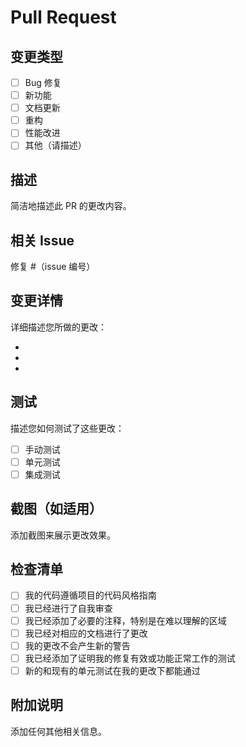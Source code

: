 # Pull Request

## 变更类型
- [ ] Bug 修复
- [ ] 新功能
- [ ] 文档更新
- [ ] 重构
- [ ] 性能改进
- [ ] 其他（请描述）

## 描述
简洁地描述此 PR 的更改内容。

## 相关 Issue
修复 #（issue 编号）

## 变更详情
详细描述您所做的更改：

- 
- 
- 

## 测试
描述您如何测试了这些更改：

- [ ] 手动测试
- [ ] 单元测试
- [ ] 集成测试

## 截图（如适用）
添加截图来展示更改效果。

## 检查清单
- [ ] 我的代码遵循项目的代码风格指南
- [ ] 我已经进行了自我审查
- [ ] 我已经添加了必要的注释，特别是在难以理解的区域
- [ ] 我已经对相应的文档进行了更改
- [ ] 我的更改不会产生新的警告
- [ ] 我已经添加了证明我的修复有效或功能正常工作的测试
- [ ] 新的和现有的单元测试在我的更改下都能通过

## 附加说明
添加任何其他相关信息。 
